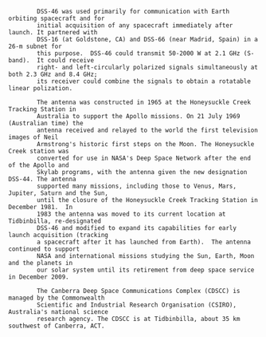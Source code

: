 
            DSS-46 was used primarily for communication with Earth orbiting spacecraft and for
            initial acquisition of any spacecraft immediately after launch. It partnered with
            DSS-16 (at Goldstone, CA) and DSS-66 (near Madrid, Spain) in a 26-m subnet for
            this purpose.  DSS-46 could transmit 50-2000 W at 2.1 GHz (S-band).  It could receive
            right- and left-circularly polarized signals simultaneously at both 2.3 GHz and 8.4 GHz; 
            its receiver could combine the signals to obtain a rotatable linear polization. 
            
            The antenna was constructed in 1965 at the Honeysuckle Creek Tracking Station in
            Australia to support the Apollo missions. On 21 July 1969 (Australian time) the 
            antenna received and relayed to the world the first television images of Neil 
            Armstrong's historic first steps on the Moon. The Honeysuckle Creek station was 
            converted for use in NASA's Deep Space Network after the end of the Apollo and 
            Skylab programs, with the antenna given the new designation DSS-44. The antenna 
            supported many missions, including those to Venus, Mars, Jupiter, Saturn and the Sun,
            until the closure of the Honeysuckle Creek Tracking Station in December 1981.  In 
            1983 the antenna was moved to its current location at Tidbinbilla, re-designated 
            DSS-46 and modified to expand its capabilities for early launch acquisition (tracking
            a spacecraft after it has launched from Earth).  The antenna continued to support 
            NASA and international missions studying the Sun, Earth, Moon and the planets in 
            our solar system until its retirement from deep space service in December 2009.
            
            The Canberra Deep Space Communications Complex (CDSCC) is managed by the Commonwealth 
            Scientific and Industrial Research Organisation (CSIRO), Australia's national science 
            research agency. The CDSCC is at Tidbinbilla, about 35 km southwest of Canberra, ACT.
        